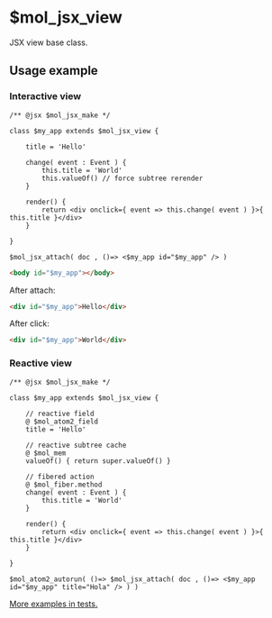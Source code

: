 # $mol_jsx_view

JSX view base class. 

## Usage example

### Interactive view

```tsx
/** @jsx $mol_jsx_make */

class $my_app extends $mol_jsx_view {

	title = 'Hello'

	change( event : Event ) {
		this.title = 'World'
		this.valueOf() // force subtree rerender
	}

	render() {
		return <div onclick={ event => this.change( event ) }>{ this.title }</div>
	}

}

$mol_jsx_attach( doc , ()=> <$my_app id="$my_app" /> )
```

```html
<body id="$my_app"></body>
```

After attach:

```html
<div id="$my_app">Hello</div>
```

After click:

```html
<div id="$my_app">World</div>
```

### Reactive view

```tsx
/** @jsx $mol_jsx_make */

class $my_app extends $mol_jsx_view {

	// reactive field
	@ $mol_atom2_field
	title = 'Hello'

	// reactive subtree cache
	@ $mol_mem
	valueOf() { return super.valueOf() }

	// fibered action
	@ $mol_fiber.method
	change( event : Event ) {
		this.title = 'World'
	}

	render() {
		return <div onclick={ event => this.change( event ) }>{ this.title }</div>
	}

}

$mol_atom2_autorun( ()=> $mol_jsx_attach( doc , ()=> <$my_app id="$my_app" title="Hola" /> ) )
```

[More examples in tests.](view.test.tsx)
